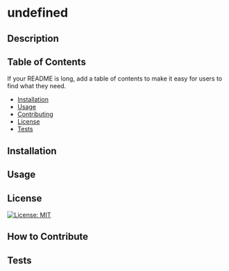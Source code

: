 # undefined

## Description



## Table of Contents

If your README is long, add a table of contents to make it easy for users to find what they need.

- [Installation](#installation)
- [Usage](#usage)
- [Contributing](#How-to-Contribute)
- [License](#license)
- [Tests](#Tests)

## Installation



## Usage



## License

[![License: MIT](https://img.shields.io/badge/License-MIT-yellow.svg)](https://opensource.org/licenses/MIT)

## How to Contribute



## Tests


